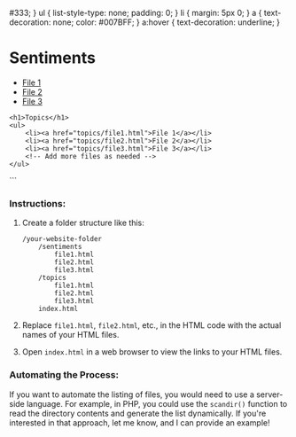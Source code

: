 #333;
        }
        ul {
            list-style-type: none;
            padding: 0;
        }
        li {
            margin: 5px 0;
        }
        a {
            text-decoration: none;
            color: #007BFF;
        }
        a:hover {
            text-decoration: underline;
        }
    </style>
</head>
<body>
    <h1>Sentiments</h1>
    <ul>
        <li><a href="sentiments/file1.html">File 1</a></li>
        <li><a href="sentiments/file2.html">File 2</a></li>
        <li><a href="sentiments/file3.html">File 3</a></li>
        <!-- Add more files as needed -->
    </ul>

    <h1>Topics</h1>
    <ul>
        <li><a href="topics/file1.html">File 1</a></li>
        <li><a href="topics/file2.html">File 2</a></li>
        <li><a href="topics/file3.html">File 3</a></li>
        <!-- Add more files as needed -->
    </ul>
</body>
</html>
```

### Instructions:
1. Create a folder structure like this:
   ```
   /your-website-folder
       /sentiments
           file1.html
           file2.html
           file3.html
       /topics
           file1.html
           file2.html
           file3.html
       index.html
   ```

2. Replace `file1.html`, `file2.html`, etc., in the HTML code with the actual names of your HTML files.

3. Open `index.html` in a web browser to view the links to your HTML files.

### Automating the Process:
If you want to automate the listing of files, you would need to use a server-side language. For example, in PHP, you could use the `scandir()` function to read the directory contents and generate the list dynamically. If you're interested in that approach, let me know, and I can provide an example!